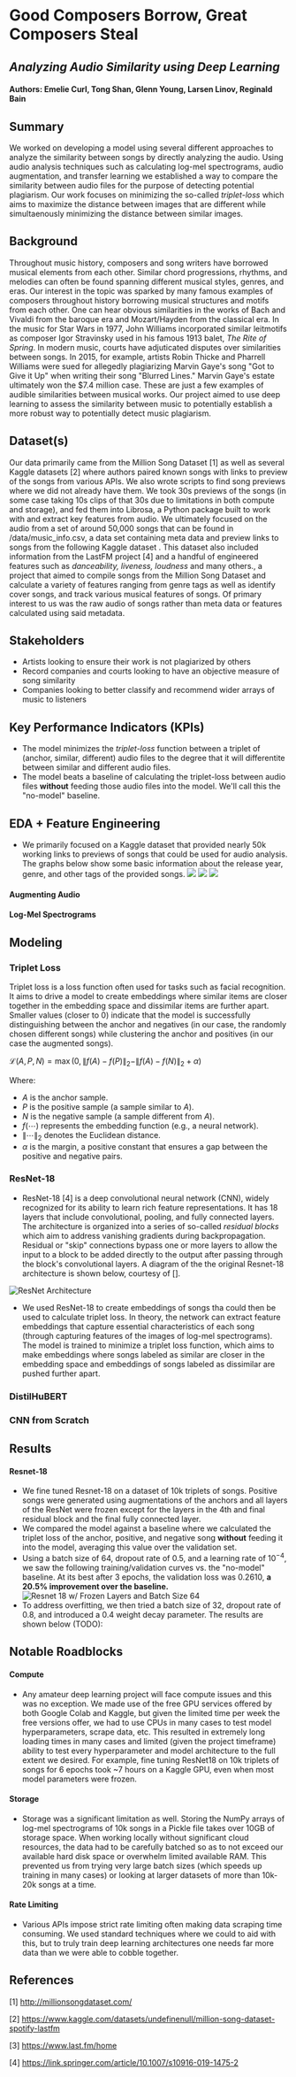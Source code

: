 # Good Composers Borrow, Great Composers Steal
## *Analyzing Audio Similarity using Deep Learning*
#### Authors: Emelie Curl, Tong Shan, Glenn Young, Larsen Linov, Reginald Bain
## Summary
We worked on developing a model using several different approaches to analyze the similarity between songs by directly analyzing the audio. Using audio analysis techniques such as calculating log-mel spectrograms, audio augmentation, and transfer learning we established a way to compare the similarity between audio files for the purpose of detecting potential  plagiarism. Our work focuses on minimizing the so-called *triplet-loss* which aims to maximize the distance between images that are different while simultaenously minimizing the distance between similar images.
## Background
Throughout music history, composers and song writers have borrowed musical elements from each other. Similar chord progressions, rhythms, and melodies can often be found spanning different musical styles, genres, and eras. Our interest in the topic was sparked by many famous examples of composers throughout history borrowing musical structures and motifs from each other. One can hear obvious similarities in the works of Bach and Vivaldi from the baroque era and Mozart/Hayden from the classical era. In the music for Star Wars in 1977, John Williams incorporated similar leitmotifs as composer Igor Stravinsky used in his famous 1913 balet, *The Rite of Spring*. In modern music, courts have adjuticated disputes over similarities between songs. In 2015, for example, artists Robin Thicke and Pharrell Williams were sued for allegedly plagiarizing Marvin Gaye's song "Got to Give it Up" when writing their song "Blurred Lines." Marvin Gaye's estate ultimately won the $7.4 million case. These are just a few examples of audible similarities between musical works. Our project aimed to use deep learning to assess the similarity between music to potentially establish a more robust way to potentially detect music plagiarism.
## Dataset(s)
Our data primarily came from the Million Song Dataset [1] as well as several Kaggle datasets [2] where authors paired known songs with links to preview of the songs from various APIs. We also wrote scripts to find song previews where we did not already have them. We took 30s previews of the songs (in some case taking 10s clips of that 30s due to limitations in both compute and storage), and fed them into Librosa, a Python package built to work with and extract key features from audio. We ultimately focused on the audio from a set of around 50,000 songs that can be found in /data/music_info.csv, a data set containing meta data and preview links to songs from the following Kaggle dataset . This dataset also included information from the LastFM project [4] and a handful of engineered features such as *danceability, liveness, loudness* and many others., a project that aimed to compile songs from the Million Song Dataset and calculate a variety of features ranging from genre tags as well as identify cover songs, and track various musical features of songs. Of primary interest to us was the raw audio of songs rather than meta data or features calculated using said metadata.
## Stakeholders
- Artists looking to ensure their work is not plagiarized by others
- Record companies and courts looking to have an objective measure of song similarity
- Companies looking to better classify and recommend wider arrays of music to listeners
## Key Performance Indicators (KPIs)
- The model minimizes the *triplet-loss* function between a triplet of (anchor, similar, different) audio files to the degree that it will differentite between similar and different audio files.
- The model beats a baseline of calculating the triplet-loss between audio files **without** feeding those audio files into the model. We'll call this the "no-model" baseline.
## EDA + Feature Engineering
- We primarily focused on a Kaggle dataset that provided nearly 50k working links to previews of songs that could be used for audio analysis. The graphs below show some basic information about the release year, genre, and other tags of the provided songs.
![](images/genres_years.png)
![](images/tag_counts.png)
![](images/metadata.png)
#### Augmenting Audio 
#### Log-Mel Spectrograms
## Modeling
### Triplet Loss

Triplet loss is a loss function often used for tasks such as facial recognition. It aims to drive a model to create embeddings where similar items are closer together in the embedding space and dissimilar items are further apart. Smaller values (closer to 0) indicate that the model is successfully distinguishing between the anchor and negatives (in our case, the randomly chosen different songs) while clustering the anchor and positives (in our case the augmented songs).

$\mathcal{L}(A, P, N) = \max(0, \|f(A) - f(P)\|_2 - \|f(A) - f(N)\|_2 + \alpha)$

Where:
- $A$ is the anchor sample.
- $P$ is the positive sample (a sample similar to $A$).
- $N$ is the negative sample (a sample different from $A$).
- $f(\cdots)$ represents the embedding function (e.g., a neural network).
- $\|\cdots\|_2$ denotes the Euclidean distance.
- $\alpha$ is the margin, a positive constant that ensures a gap between the positive and negative pairs.

### ResNet-18
- ResNet-18 [4] is a deep convolutional neural network (CNN), widely recognized for its ability to learn rich feature representations. It has 18 layers that include convolutional, pooling, and fully connected layers. The architecture is organized into a series of so-called *residual blocks* which aim to address vanishing gradients during backpropagation. Residual or "skip" connections bypass one or more layers to allow the input to a block to be added directly to the output after passing through the block's convolutional layers. A diagram of the the original Resnet-18 architecture is shown below, courtesy of [].

![](images/Original-ResNet-18-Architecture.png "ResNet Architecture")

- We used ResNet-18 to create embeddings of songs tha could then be used to calculate triplet loss. In theory, the network can extract feature embeddings that capture essential characteristics of each song (through capturing features of the images of log-mel spectrograms). The model is trained to minimize a triplet loss function, which aims to make embeddings where songs labeled as similar are closer in the embedding space and embeddings of songs labeled as dissimilar are pushed further apart.


### DistilHuBERT
### CNN from Scratch
## Results
#### Resnet-18
- We fine tuned Resnet-18 on a dataset of 10k triplets of songs. Positive songs were generated using augmentations of the anchors and all layers of the ResNet were frozen except for the layers in the 4th and final residual block and the final fully connected layer. 
- We compared the model against a baseline where we calculated the triplet loss of the anchor, positive, and negative song **without** feeding it into the model, averaging this value over the validation set.
- Using a batch size of 64, dropout rate of 0.5, and a learning rate of $10^{-4}$, we saw the following training/validation curves vs. the "no-model" baseline. At its best after 3 epochs, the validation loss was 0.2610, **a 20.5% improvement over the baseline.**
![](images/resnet-loss-plot-batch64-frozen.png "Resnet 18 w/ Frozen Layers and Batch Size 64")
- To address overfitting, we then tried a batch size of 32, dropout rate of 0.8, and introduced a 0.4 weight decay parameter. The results are shown below (TODO):
## Notable Roadblocks
#### Compute
- Any amateur deep learning project will face compute issues and this was no exception. We made use of the free GPU services offered by both Google Colab and Kaggle, but given the limited time per week the free versions offer, we had to use CPUs in many cases to test model hyperparameters, scrape data, etc. This resulted in extremely long loading times in many cases and limited (given the project timeframe) ability to test every hyperparameter and model architecture to the full extent we desired. For example, fine tuning ResNet18 on 10k triplets of songs for 6 epochs took ~7 hours on a Kaggle GPU, even when most model parameters were frozen.
#### Storage
- Storage was a significant limitation as well. Storing the NumPy arrays of log-mel spectrograms of 10k songs in a Pickle file takes over 10GB of storage space. When working locally without significant cloud resources, the data had to be carefully batched so as to not exceed our available hard disk space or overwhelm limited available RAM. This prevented us from trying very large batch sizes (which speeds up training in many cases) or looking at larger datasets of more than 10k-20k songs at a time.
#### Rate Limiting
- Various APIs impose strict rate limiting often making data scraping time consuming. We used standard techniques where we could to aid with this, but to truly train deep learning architectures one needs far more data than we were able to cobble together.
## References
[1] http://millionsongdataset.com/

[2] https://www.kaggle.com/datasets/undefinenull/million-song-dataset-spotify-lastfm

[3] https://www.last.fm/home

[4] https://link.springer.com/article/10.1007/s10916-019-1475-2 